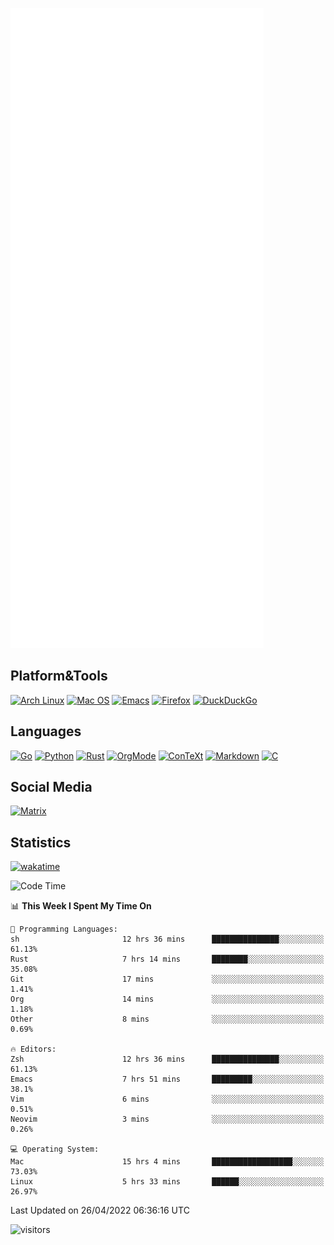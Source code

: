 ![Metrics](https://github.com/SteamedFish/SteamedFish/blob/master/github-metrics.svg)

## Platform&Tools

[![Arch Linux](https://img.shields.io/badge/ArchLinux-1793D1?logo=arch-linux&logoColor=fff&style=flat-square)](https://archlinux.org/)
[![Mac OS](https://img.shields.io/badge/MacOS-000000?style=flat-square&logo=macos&logoColor=F0F0F0)](https://www.apple.com/macos/)
[![Emacs](https://img.shields.io/badge/Emacs-%237F5AB6.svg?&style=flat-square&logo=gnu-emacs&logoColor=white)](https://www.gnu.org/software/emacs/)
[![Firefox](https://img.shields.io/badge/Firefox-FF7139?style=flat-square&logo=Firefox-Browser&logoColor=white)](https://firefox.com/)
[![DuckDuckGo](https://img.shields.io/badge/DuckDuckGo-DE5833?style=flat-square&logo=DuckDuckGo&logoColor=white)](https://duckduckgo.com/)

## Languages

[![Go](https://img.shields.io/badge/Golang-%2300ADD8.svg?style=flat-square&logo=go&logoColor=white)](https://golang.org/)
[![Python](https://img.shields.io/badge/Python-3670A0?style=flat-square&logo=python&logoColor=ffdd54)](https://www.python.org/)
[![Rust](https://img.shields.io/badge/Rust-%23000000.svg?style=flat-square&logo=rust&logoColor=white)](https://www.rust-lang.org/)
[![OrgMode](https://img.shields.io/badge/OrgMode-%23000000.svg?style=flat-square&logo=org&logoColor=white)](https://orgmode.org/)
[![ConTeXt](https://img.shields.io/badge/ConTeXt-%23008080.svg?style=flat-square&logo=latex&logoColor=white)](https://contextgarden.net/)
[![Markdown](https://img.shields.io/badge/MarkDown-%23000000.svg?style=flat-square&logo=markdown&logoColor=white)](https://daringfireball.net/projects/markdown/)
[![C](https://img.shields.io/badge/C-%2300599C.svg?style=flat-square&logo=c&logoColor=white)](https://www.iso.org/standard/74528.html)

## Social Media

[![Matrix](https://img.shields.io/badge/SteamedFish-2CA5E0?style=social&logo=matrix&logoColor=black)](https://matrix.to/#/@i:steamedfish.org)

## Statistics
[![wakatime](https://wakatime.com/badge/user/168280d6-fcf2-4b4f-ad3a-dc4612f35b38.svg)](https://wakatime.com/@168280d6-fcf2-4b4f-ad3a-dc4612f35b38)

<!--START_SECTION:waka-->
![Code Time](http://img.shields.io/badge/Code%20Time-1%2C776%20hrs%2012%20mins-blue)

📊 **This Week I Spent My Time On** 

```text
💬 Programming Languages: 
sh                       12 hrs 36 mins      ███████████████░░░░░░░░░░   61.13% 
Rust                     7 hrs 14 mins       ████████░░░░░░░░░░░░░░░░░   35.08% 
Git                      17 mins             ░░░░░░░░░░░░░░░░░░░░░░░░░   1.41% 
Org                      14 mins             ░░░░░░░░░░░░░░░░░░░░░░░░░   1.18% 
Other                    8 mins              ░░░░░░░░░░░░░░░░░░░░░░░░░   0.69%

🔥 Editors: 
Zsh                      12 hrs 36 mins      ███████████████░░░░░░░░░░   61.13% 
Emacs                    7 hrs 51 mins       █████████░░░░░░░░░░░░░░░░   38.1% 
Vim                      6 mins              ░░░░░░░░░░░░░░░░░░░░░░░░░   0.51% 
Neovim                   3 mins              ░░░░░░░░░░░░░░░░░░░░░░░░░   0.26%

💻 Operating System: 
Mac                      15 hrs 4 mins       ██████████████████░░░░░░░   73.03% 
Linux                    5 hrs 33 mins       ██████░░░░░░░░░░░░░░░░░░░   26.97%

```


 Last Updated on 26/04/2022 06:36:16 UTC
<!--END_SECTION:waka-->

![visitors](https://visitor-badge.laobi.icu/badge?page_id=SteamedFish.SteamedFish)
